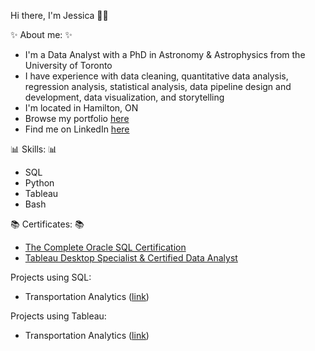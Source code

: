 Hi there, I'm Jessica 👋🏻

✨ About me: ✨
- I'm a Data Analyst with a PhD in Astronomy & Astrophysics from the University of Toronto
- I have experience with data cleaning, quantitative data analysis, regression analysis, statistical analysis, data pipeline design and development, data visualization, and storytelling
- I'm located in Hamilton, ON
- Browse my portfolio [here](https://astrosica.github.io/index.html)
- Find me on LinkedIn [here](https://www.linkedin.com/in/astrosica/)

📊 Skills: 📊
- SQL
- Python
- Tableau
- Bash
<!-- - Excel -->

📚 Certificates: 📚
- [The Complete Oracle SQL Certification](https://www.udemy.com/certificate/UC-d5fdc2c9-bb9f-4d3d-bf5a-ab043e4aefde/)
- [Tableau Desktop Specialist & Certified Data Analyst](https://www.udemy.com/certificate/UC-05ac22a9-b23e-44c7-907a-af1bebdcf9e0/)

Projects using SQL:
- Transportation Analytics ([link](https://astrosica.github.io/transportation-analytics.html))

Projects using Tableau:
- Transportation Analytics ([link](https://astrosica.github.io/subway-delay-causes.html))

<!-- Projects using Excel: -->



